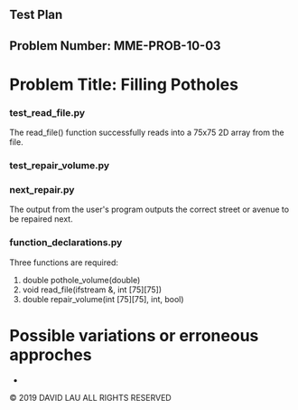Test Plan
---------
Problem Number: MME-PROB-10-03
------------------------------

Problem Title: Filling Potholes
================================

### test_read_file.py

The read_file() function successfully reads into a 75x75 2D array from the file.

### test_repair_volume.py


### next_repair.py

The output from the user's program outputs the correct street or avenue to be repaired next.

### function_declarations.py

Three functions are required:

1. double pothole_volume(double)
2. void read_file(ifstream &, int [75][75])
3. double repair_volume(int [75][75], int, bool)


# Possible variations or erroneous approches

*

© 2019 DAVID LAU ALL RIGHTS RESERVED
